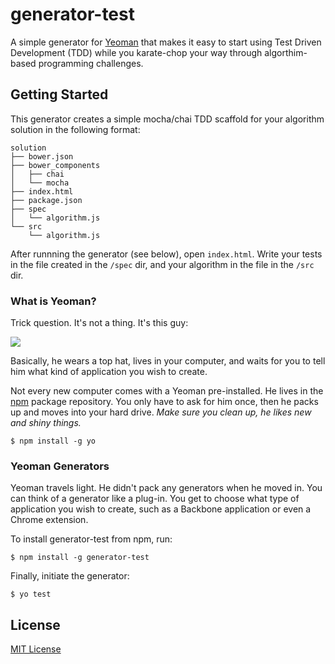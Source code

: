# generator-test

A simple generator for [Yeoman](http://yeoman.io) that makes it easy to start using Test Driven Development (TDD) while you karate-chop your way through algorthim-based programming challenges.


## Getting Started

This generator creates a simple mocha/chai TDD scaffold for your algorithm solution in the following format:

```
solution
├── bower.json
├── bower_components
│   ├── chai
│   └── mocha
├── index.html
├── package.json
├── spec
│   └── algorithm.js
└── src
    └── algorithm.js
```

After runnning the generator (see below), open `index.html`. Write your tests in the file created in the `/spec` dir, and your algorithm in the file in the `/src` dir.

### What is Yeoman?

Trick question. It's not a thing. It's this guy:

![](http://i.imgur.com/JHaAlBJ.png)

Basically, he wears a top hat, lives in your computer, and waits for you to tell him what kind of application you wish to create.

Not every new computer comes with a Yeoman pre-installed. He lives in the [npm](https://npmjs.org) package repository. You only have to ask for him once, then he packs up and moves into your hard drive. *Make sure you clean up, he likes new and shiny things.*

```
$ npm install -g yo
```

### Yeoman Generators

Yeoman travels light. He didn't pack any generators when he moved in. You can think of a generator like a plug-in. You get to choose what type of application you wish to create, such as a Backbone application or even a Chrome extension.

To install generator-test from npm, run:

```
$ npm install -g generator-test
```

Finally, initiate the generator:

```
$ yo test
```


## License

[MIT License](http://en.wikipedia.org/wiki/MIT_License)
